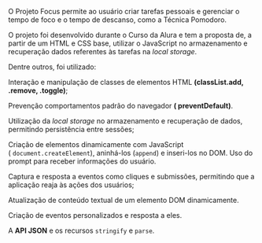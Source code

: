 O Projeto Focus permite ao usuário criar tarefas pessoais e gerenciar o tempo de foco e o tempo de descanso, como a Técnica Pomodoro.

O projeto foi desenvolvido durante o Curso da Alura e tem a proposta de, a partir de um HTML e CSS base, utilizar o JavaScript no armazenamento e recuperação dados referentes às tarefas na *local storage*.

Dentre outros, foi utilizado:

Interação e manipulação de classes de elementos HTML  **(classList.add, .remove, .toggle)**;

Prevenção comportamentos padrão do navegador **( preventDefault)**.

Utilização da *local storage* no armazenamento e recuperação de dados, permitindo persistência entre sessões;

Criação de elementos dinamicamente com JavaScript ( `document.createElement`), aninhá-los (`append`) e inseri-los no DOM.
Uso do prompt para receber informações do usuário.

Captura e resposta a eventos como cliques e submissões, permitindo que a aplicação reaja às ações dos usuários;

Atualização de conteúdo textual de um elemento DOM dinamicamente.

Criação de eventos personalizados e resposta a eles. 

A **API JSON** e os recursos `stringify` e `parse`.